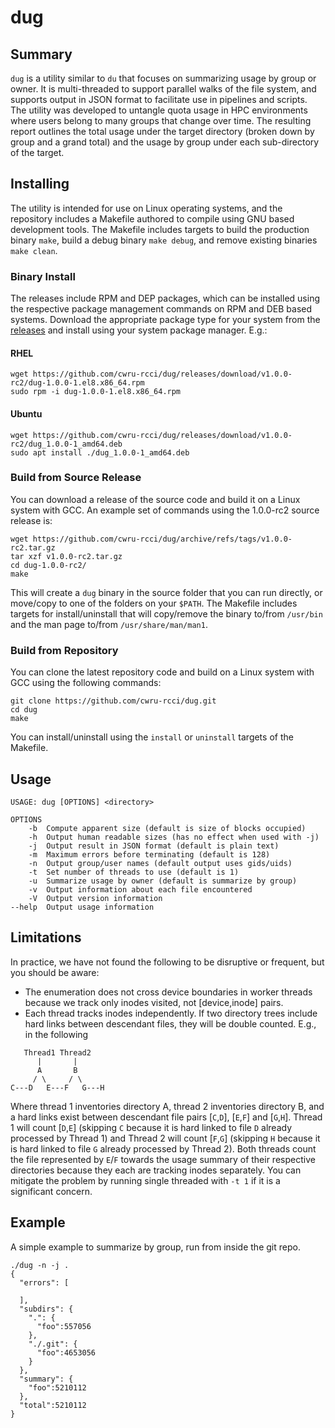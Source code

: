 # dug

## Summary
`dug` is a utility similar to `du` that focuses on summarizing usage by group or owner. It is multi-threaded to support parallel walks of the file system, and supports output in JSON format to facilitate use in pipelines and scripts. The utility was developed to untangle quota usage in HPC environments where users belong to many groups that change over time. The resulting report outlines the total usage under the target directory (broken down by group and a grand total) and the usage by group under each sub-directory of the target.

## Installing
The utility is intended for use on Linux operating systems, and the repository includes a Makefile authored to compile using GNU based development tools.
The Makefile includes targets to build the production binary `make`, build a debug binary `make debug`, and remove existing binaries `make clean`.

### Binary Install
The releases include RPM and DEP packages, which can be installed using the respective package management commands on RPM and DEB based systems.
Download the appropriate package type for your system from the [releases](https://github.com/cwru-rcci/dug/releases) and install using your system package manager. E.g.:

#### RHEL
```
wget https://github.com/cwru-rcci/dug/releases/download/v1.0.0-rc2/dug-1.0.0-1.el8.x86_64.rpm
sudo rpm -i dug-1.0.0-1.el8.x86_64.rpm
```

#### Ubuntu
```
wget https://github.com/cwru-rcci/dug/releases/download/v1.0.0-rc2/dug_1.0.0-1_amd64.deb
sudo apt install ./dug_1.0.0-1_amd64.deb
```

### Build from Source Release
You can download a release of the source code and build it on a Linux system with GCC. An example set of commands using the 1.0.0-rc2 source release is:
```
wget https://github.com/cwru-rcci/dug/archive/refs/tags/v1.0.0-rc2.tar.gz
tar xzf v1.0.0-rc2.tar.gz 
cd dug-1.0.0-rc2/
make 
```
This will create a `dug` binary in the source folder that you can run directly, or move/copy to one of the folders on your `$PATH`. The Makefile
includes targets for install/uninstall that will copy/remove the binary to/from `/usr/bin` and the man page to/from `/usr/share/man/man1`.

### Build from Repository
You can clone the latest repository code and build on a Linux system with GCC using the following commands:
```
git clone https://github.com/cwru-rcci/dug.git
cd dug
make 
```
You can install/uninstall using the `install` or `uninstall` targets of the Makefile.


## Usage
```
USAGE: dug [OPTIONS] <directory>

OPTIONS
    -b  Compute apparent size (default is size of blocks occupied)
    -h  Output human readable sizes (has no effect when used with -j)
    -j  Output result in JSON format (default is plain text)
    -m  Maximum errors before terminating (default is 128)
    -n  Output group/user names (default output uses gids/uids)
    -t  Set number of threads to use (default is 1)
    -u  Summarize usage by owner (default is summarize by group)
    -v  Output information about each file encountered
    -V  Output version information
--help  Output usage information
```

## Limitations
In practice, we have not found the following to be disruptive or frequent, but you should be aware:

* The enumeration does not cross device boundaries in worker threads because we track only inodes visited, not [device,inode] pairs.
* Each thread tracks inodes independently. If two directory trees include hard links between descendant files, they will be double counted. E.g., in the following

```
   Thread1 Thread2
      |       |
      A       B
     / \     / \
C---D   E---F   G---H
```
Where thread 1 inventories directory A, thread 2 inventories directory B, and a hard links exist between descendant file pairs [`C`,`D`], [`E`,`F`] and [`G`,`H`]. 
Thread 1 will count [`D`,`E`] (skipping `C` because it is hard linked to file `D` already processed by Thread 1) and 
Thread 2 will count [`F`,`G`] (skipping `H` because it is hard linked to file `G` already processed by Thread 2). 
Both threads count the file represented by `E`/`F` towards the usage summary of their respective directories because they each are tracking inodes separately. 
You can mitigate the problem by running single threaded with `-t 1` if it is a significant concern.


## Example
A simple example to summarize by group, run from inside the git repo.

```
./dug -n -j .
{
  "errors": [

  ],
  "subdirs": {
    ".": {
      "foo":557056
    },
    "./.git": {
      "foo":4653056
    }
  },
  "summary": {
    "foo":5210112
  },
  "total":5210112
}
```
